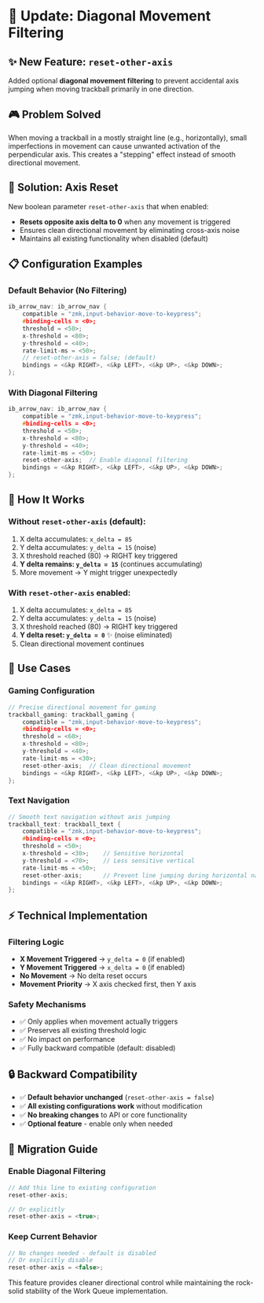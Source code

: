 # 🎯 Update: Diagonal Movement Filtering

## ✨ New Feature: `reset-other-axis`

Added optional **diagonal movement filtering** to prevent accidental axis jumping when moving trackball primarily in one direction.

## 🎮 Problem Solved

When moving a trackball in a mostly straight line (e.g., horizontally), small imperfections in movement can cause unwanted activation of the perpendicular axis. This creates a "stepping" effect instead of smooth directional movement.

## 🔧 Solution: Axis Reset

New boolean parameter `reset-other-axis` that when enabled:
- **Resets opposite axis delta to 0** when any movement is triggered
- Ensures clean directional movement by eliminating cross-axis noise
- Maintains all existing functionality when disabled (default)

## 📋 Configuration Examples

### Default Behavior (No Filtering)
```c
ib_arrow_nav: ib_arrow_nav {
    compatible = "zmk,input-behavior-move-to-keypress";
    #binding-cells = <0>;
    threshold = <50>;
    x-threshold = <80>;
    y-threshold = <40>;
    rate-limit-ms = <50>;
    // reset-other-axis = false; (default)
    bindings = <&kp RIGHT>, <&kp LEFT>, <&kp UP>, <&kp DOWN>;
};
```

### With Diagonal Filtering
```c
ib_arrow_nav: ib_arrow_nav {
    compatible = "zmk,input-behavior-move-to-keypress";
    #binding-cells = <0>;
    threshold = <50>;
    x-threshold = <80>;
    y-threshold = <40>;
    rate-limit-ms = <50>;
    reset-other-axis;  // Enable diagonal filtering
    bindings = <&kp RIGHT>, <&kp LEFT>, <&kp UP>, <&kp DOWN>;
};
```

## 🔄 How It Works

### Without `reset-other-axis` (default):
1. X delta accumulates: `x_delta = 85`
2. Y delta accumulates: `y_delta = 15` (noise)
3. X threshold reached (80) → RIGHT key triggered
4. **Y delta remains: `y_delta = 15`** (continues accumulating)
5. More movement → Y might trigger unexpectedly

### With `reset-other-axis` enabled:
1. X delta accumulates: `x_delta = 85`
2. Y delta accumulates: `y_delta = 15` (noise)  
3. X threshold reached (80) → RIGHT key triggered
4. **Y delta reset: `y_delta = 0`** ✨ (noise eliminated)
5. Clean directional movement continues

## 🎯 Use Cases

### Gaming Configuration
```c
// Precise directional movement for gaming
trackball_gaming: trackball_gaming {
    compatible = "zmk,input-behavior-move-to-keypress";
    #binding-cells = <0>;
    threshold = <60>;
    x-threshold = <80>;
    y-threshold = <40>;
    rate-limit-ms = <30>;
    reset-other-axis;  // Clean directional movement
    bindings = <&kp RIGHT>, <&kp LEFT>, <&kp UP>, <&kp DOWN>;
};
```

### Text Navigation
```c
// Smooth text navigation without axis jumping
trackball_text: trackball_text {
    compatible = "zmk,input-behavior-move-to-keypress";
    #binding-cells = <0>;
    threshold = <50>;
    x-threshold = <30>;    // Sensitive horizontal
    y-threshold = <70>;    // Less sensitive vertical
    rate-limit-ms = <50>;
    reset-other-axis;      // Prevent line jumping during horizontal navigation
    bindings = <&kp RIGHT>, <&kp LEFT>, <&kp UP>, <&kp DOWN>;
};
```

## ⚡ Technical Implementation

### Filtering Logic
- **X Movement Triggered** → `y_delta = 0` (if enabled)
- **Y Movement Triggered** → `x_delta = 0` (if enabled)
- **No Movement** → No delta reset occurs
- **Movement Priority** → X axis checked first, then Y axis

### Safety Mechanisms
- ✅ Only applies when movement actually triggers
- ✅ Preserves all existing threshold logic
- ✅ No impact on performance
- ✅ Fully backward compatible (default: disabled)

## 🔒 Backward Compatibility

- ✅ **Default behavior unchanged** (`reset-other-axis = false`)
- ✅ **All existing configurations work** without modification
- ✅ **No breaking changes** to API or core functionality
- ✅ **Optional feature** - enable only when needed

## 🚀 Migration Guide

### Enable Diagonal Filtering
```c
// Add this line to existing configuration
reset-other-axis;

// Or explicitly
reset-other-axis = <true>;
```

### Keep Current Behavior
```c
// No changes needed - default is disabled
// Or explicitly disable
reset-other-axis = <false>;
```

This feature provides cleaner directional control while maintaining the rock-solid stability of the Work Queue implementation. 